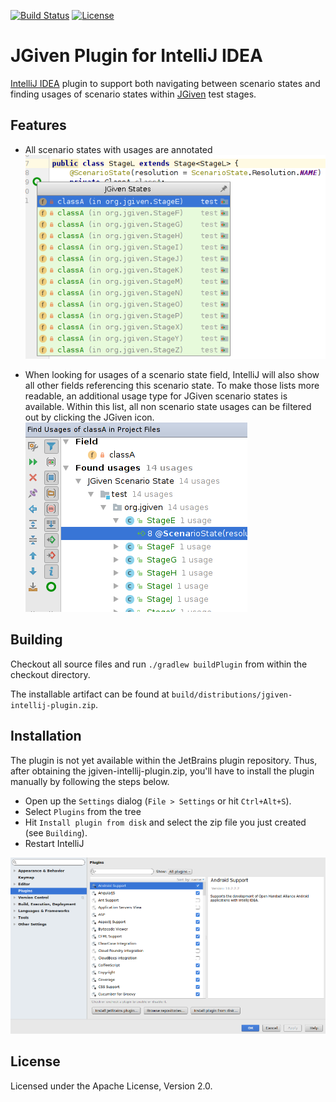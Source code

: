 [![Build Status](https://api.travis-ci.org/TNG/jgiven-intellij-plugin.svg?branch=master)](https://travis-ci.org/TNG/jgiven-intellij-plugin)
[![License](https://img.shields.io/github/license/TNG/jgiven-intellij-plugin.svg )](https://raw.githubusercontent.com/TNG/jgiven-intellij-plugin/master/LICENSE)

JGiven Plugin for IntelliJ IDEA
===============================

[IntelliJ IDEA](https://www.jetbrains.com/idea/) plugin to support both navigating between scenario states and
 finding usages of scenario states within [JGiven](http://jgiven.org/) test stages.

Features
--------

* All scenario states with usages are annotated<br/>
![Line Marker Preview](README/lineMarker.png)

* When looking for usages of a scenario state field, IntelliJ will also show all other fields referencing this scenario state.
 To make those lists more readable, an additional usage type for JGiven scenario states is available.
 Within this list, all non scenario state usages can be filtered out by clicking the JGiven icon.<br/>
![Find Usages](README/findUsages.png)

Building
--------


Checkout all source files and run ``./gradlew buildPlugin`` from within the checkout directory.

The installable artifact can be found at ``build/distributions/jgiven-intellij-plugin.zip``.

Installation
------------

The plugin is not yet available within the JetBrains plugin repository. Thus, after obtaining the jgiven-intellij-plugin.zip,
you'll have to install the plugin manually by following the steps below.

 * Open up the ``Settings`` dialog (``File > Settings`` or hit ``Ctrl+Alt+S``).
 * Select ``Plugins`` from the tree
 * Hit ``Install plugin from disk`` and select the zip file you just created (see ``Building``).
 * Restart IntelliJ
 

![Installation](README/installation.png)

License
-------

Licensed under the Apache License, Version 2.0.